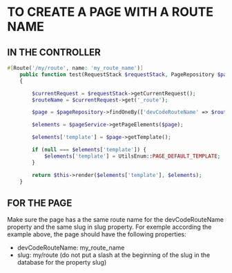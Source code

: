 # TO CREATE A PAGE WITH A ROUTE NAME

## IN THE CONTROLLER

```php
#[Route('/my/route', name: 'my_route_name')]
    public function test(RequestStack $requestStack, PageRepository $pageRepository, PageService $pageService): Response
    {

        $currentRequest = $requestStack->getCurrentRequest();
        $routeName = $currentRequest->get('_route');

        $page = $pageRepository->findOneBy(['devCodeRouteName' => $routeName]);

        $elements = $pageService->getPageElements($page);

        $elements['template'] = $page->getTemplate();

        if (null === $elements['template']) {
            $elements['template'] = UtilsEnum::PAGE_DEFAULT_TEMPLATE;
        }

        return $this->render($elements['template'], $elements);
    }
```

## FOR THE PAGE

Make sure the page has a the same route name for the devCodeRouteName property and the same slug in slug property.
For exemple according the example above, the page should have the following properties:

- devCodeRouteName: my_route_name
- slug: my/route (do not put a slash at the beginning of the slug in the database for the property slug)